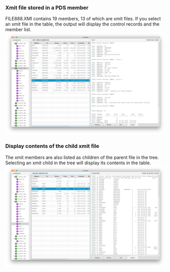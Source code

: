 ### Xmit file stored in a PDS member
FILE888.XMI contains 19 members, 13 of which are xmit files. If you select an xmit file in the table, the output will display the control records and the member list.
![top level](xmit-embed-1.png?raw=true "top level")
### Display contents of the child xmit file
The xmit members are also listed as children of the parent file in the tree. Selecting an xmit child in the tree will display its contents in the table.
![child xmit](xmit-embed-2.png?raw=true "child xmit")
